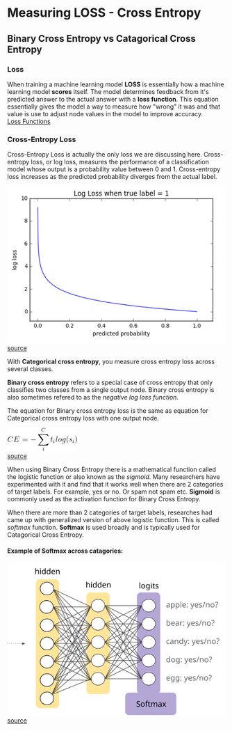 # Measuring LOSS - Cross Entropy
## Binary Cross Entropy vs Catagorical Cross Entropy

### Loss
When training a machine learning model **LOSS** is essentially how a machine learning model **scores** itself. The model determines feedback from it's predicted answer to the actual answer with a **loss function**. This equation essentially gives the model a way to measure how "wrong" it was and that value is use to adjust node values in the model to improve accuracy.  
[Loss Functions][1]

### Cross-Entropy Loss
Cross-Entropy Loss is actually the only loss we are discussing here. Cross-entropy loss, or log loss, measures the performance of a classification model whose output is a probability value between 0 and 1. Cross-entropy loss increases as the predicted probability diverges from the actual label.  

![](../static/images/md_cross_entropy_graph.png)  
[source][2]


With **Categorical cross entropy**, you measure cross entropy loss across several classes.

**Binary cross entropy** refers to a special case of cross entropy that only classifies two classes from a single output node. Binary cross entropy is also sometimes refered to as the *negative log loss function*.

The equation for Binary cross entropy loss is the same as equation for Categorical cross entropy loss with one output node.


![](../static/images/md_cross_entropy_equation.gif)  
[source][3]


When using Binary Cross Entropy there is a mathematical function called the logistic function or also known as the *sigmoid*. Many researchers have experimented with it and find that it works well when there are 2 categories of target labels. For example, yes or no. Or spam not spam etc. **Sigmoid** is commonly used as the activation function for Binary Cross Entropy.

When there are more than 2 categories of target labels, researches had came up with generalized version of above logistic function. This is called *softmax* function. **Softmax** is used broadly and is typically used for Catagorical Cross Entropy.

#### Example of Softmax across catagories:

![](../static/images/md_softmax_layer.svg)  
[source][4]



[1]: https://ml-cheatsheet.readthedocs.io/en/latest/loss_functions.html "ml-cheatsheet"
[2]: https://ml-cheatsheet.readthedocs.io/en/latest/loss_functions.html "ml-cheatsheet"
[3]: https://gombru.github.io/2018/05/23/cross_entropy_loss/ "gombru.github.io"
[4]: https://developers.google.com/machine-learning/crash-course/multi-class-neural-networks/softmax "multi-class-neural-networks"